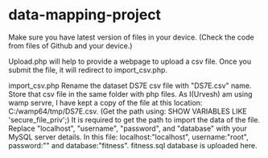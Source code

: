 # data-mapping-project
Make sure you have latest version of files in your device. (Check the code from files of Github and your device.)


Upload.php will help to provide a webpage to upload a csv file. Once you submit the file, it will redirect to import_csv.php.  


import_csv.php
Rename the dataset DS7E csv file with "DS7E.csv" name.
Store that csv file in the same folder with php files.
As I(Urvesh) am using wamp servre, I have kept a copy of the file at this location: C:/wamp64/tmp/DS7E.csv. (Get the path using: SHOW VARIABLES LIKE 'secure_file_priv';) It is required to get the path to import the data of the file.
Replace "localhost", "username", "password", and "database" with your MySQL server details. 
In this file: localhost:"localhost", username:"root", password:"" and database:"fitness".
fitness.sql database is uploaded here.

